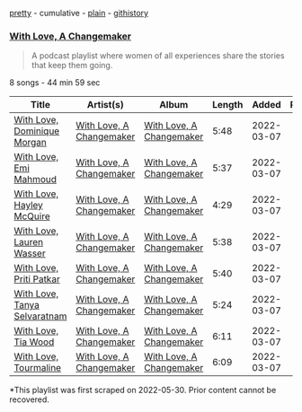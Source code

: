 [pretty](/playlists/pretty/37i9dQZF1DWZdp0QTOUSvS.md) - cumulative - [plain](/playlists/plain/37i9dQZF1DWZdp0QTOUSvS) - [githistory](https://github.githistory.xyz/mackorone/spotify-playlist-archive/blob/main/playlists/plain/37i9dQZF1DWZdp0QTOUSvS)

### [With Love, A Changemaker](https://open.spotify.com/playlist/37i9dQZF1DWZdp0QTOUSvS)

> A podcast playlist where women of all experiences share the stories that keep them going.

8 songs - 44 min 59 sec

| Title | Artist(s) | Album | Length | Added | Removed |
|---|---|---|---|---|---|
| [With Love, Dominique Morgan](https://open.spotify.com/episode/3LqD3AxstjLwK2WjKuTSrC) | [With Love, A Changemaker](https://open.spotify.com/show/634Ziyd7EOuloasZQRAuAo) | [With Love, A Changemaker](https://open.spotify.com/show/634Ziyd7EOuloasZQRAuAo) | 5:48 | 2022-03-07 |  |
| [With Love, Emi Mahmoud](https://open.spotify.com/episode/6j05cRb8vBEO3IAie9rQiB) | [With Love, A Changemaker](https://open.spotify.com/show/634Ziyd7EOuloasZQRAuAo) | [With Love, A Changemaker](https://open.spotify.com/show/634Ziyd7EOuloasZQRAuAo) | 5:37 | 2022-03-07 |  |
| [With Love, Hayley McQuire](https://open.spotify.com/episode/2w7juxUgH1rLZHf2JjOk1x) | [With Love, A Changemaker](https://open.spotify.com/show/634Ziyd7EOuloasZQRAuAo) | [With Love, A Changemaker](https://open.spotify.com/show/634Ziyd7EOuloasZQRAuAo) | 4:29 | 2022-03-07 |  |
| [With Love, Lauren Wasser](https://open.spotify.com/episode/0GHuWILdXKRstHWzSTbJ9R) | [With Love, A Changemaker](https://open.spotify.com/show/634Ziyd7EOuloasZQRAuAo) | [With Love, A Changemaker](https://open.spotify.com/show/634Ziyd7EOuloasZQRAuAo) | 5:38 | 2022-03-07 |  |
| [With Love, Priti Patkar](https://open.spotify.com/episode/0x4eBTzwtC25B8s1cPUANI) | [With Love, A Changemaker](https://open.spotify.com/show/634Ziyd7EOuloasZQRAuAo) | [With Love, A Changemaker](https://open.spotify.com/show/634Ziyd7EOuloasZQRAuAo) | 5:40 | 2022-03-07 |  |
| [With Love, Tanya Selvaratnam](https://open.spotify.com/episode/15RR4eXQddoLZ49nA9QMUk) | [With Love, A Changemaker](https://open.spotify.com/show/634Ziyd7EOuloasZQRAuAo) | [With Love, A Changemaker](https://open.spotify.com/show/634Ziyd7EOuloasZQRAuAo) | 5:24 | 2022-03-07 |  |
| [With Love, Tia Wood](https://open.spotify.com/episode/4z9PotqTwCwJQZn5A6HAqg) | [With Love, A Changemaker](https://open.spotify.com/show/634Ziyd7EOuloasZQRAuAo) | [With Love, A Changemaker](https://open.spotify.com/show/634Ziyd7EOuloasZQRAuAo) | 6:11 | 2022-03-07 |  |
| [With Love, Tourmaline](https://open.spotify.com/episode/5M9ju1BnwBXGsmuR2j5fyW) | [With Love, A Changemaker](https://open.spotify.com/show/634Ziyd7EOuloasZQRAuAo) | [With Love, A Changemaker](https://open.spotify.com/show/634Ziyd7EOuloasZQRAuAo) | 6:09 | 2022-03-07 |  |

\*This playlist was first scraped on 2022-05-30. Prior content cannot be recovered.
